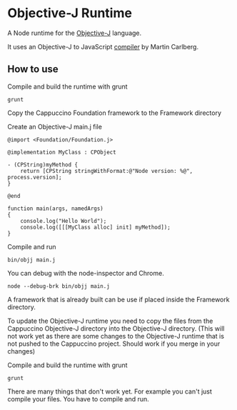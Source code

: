 Objective-J Runtime
=================

A Node runtime for the [Objective-J][objj] language.

[objj]: http://www.cappuccino-project.org/learn/objective-j.html

It uses an Objective-J to JavaScript [compiler][objj-transpiler] by Martin Carlberg.

[objj-transpiler]: https://github.com/mrcarlberg/ObjJAcornCompiler

## How to use

Compile and build the runtime with grunt

```
grunt
```

Copy the Cappuccino Foundation framework to the Framework directory

Create an Objective-J main.j file

```
@import <Foundation/Foundation.j>

@implementation MyClass : CPObject

- (CPString)myMethod {
    return [CPString stringWithFormat:@"Node version: %@", process.version];
}

@end

function main(args, namedArgs)
{
    console.log("Hello World");
    console.log([[[MyClass alloc] init] myMethod]);
}
```

Compile and run
```
bin/objj main.j
```

You can debug with the node-inspector and Chrome.

```
node --debug-brk bin/objj main.j
```

A framework that is already built can be use if placed inside the Framework directory.

To update the Objective-J runtime you need to copy the files from the Cappuccino Objective-J directory into the Objective-J directory. (This will not work yet as there are some changes to the Objective-J runtime that is not pushed to the Cappuccino project. Should work if you merge in your changes)

Compile and build the runtime with grunt

```
grunt
```

There are many things that don't work yet. For example you can't just compile your files. You have to compile and run.